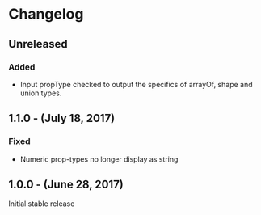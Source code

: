 Changelog
=========

Unreleased
----------
### Added
* Input propType checked to output the specifics of arrayOf, shape and union types.

1.1.0 - (July 18, 2017)
------------------
### Fixed
* Numeric prop-types no longer display as string

1.0.0 - (June 28, 2017)
------------------
Initial stable release
